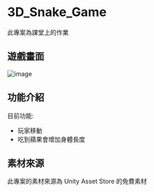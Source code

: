 # 3D_Snake_Game
此專案為課堂上的作業

## 遊戲畫面
![image](https://github.com/Jason0126/3D_Snake_Game/assets/72906927/207903d6-0cfe-4cee-9065-b6fc42ec4d75)

## 功能介紹
目前功能:  
* 玩家移動  
* 吃到蘋果會增加身體長度  

## 素材來源
此專案的素材來源為 Unity Asset Store 的免費素材
